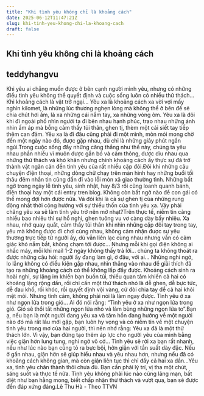 ```yaml
---
title: "Khi tình yêu không chỉ là khoảng cách"
date: 2025-06-12T11:47:21Z
slug: khi-tinh-yeu-khong-chi-la-khoang-cach
draft: false
---
```


## Khi tình yêu không chỉ là khoảng cách

## teddyhangvu

Khi yêu ai chẳng muốn được ở bên cạnh người mình yêu, nhưng có những điều tình yêu không thể quyết định và cuộc sống luôn có nhiều thử thách…Khi khoảng cách là vật trở ngại... Yêu xa là khoảng cách xa vời vợi mấy nghìn kilomet, là những lúc thương nghẹn lòng mà không thể ở bên để sẻ chia chút hơi ấm, là xa những cái nắm tay, xa những vòng ôm. Yêu xa là đôi khi đi ngoài phố nhìn người ta đi bên nhau hạnh phúc, trao nhau những ánh nhìn ấm áp mà bỗng cảm thấy tủi thân, ghen tị, thèm một cái siết tay tiếp thêm can đảm. Yêu xa là đi đâu cũng phải đi một mình, mòn mỏi mong chờ đến một ngày nào đó, được gặp nhau, dù chỉ là những giây phút ngắn ngủi.Trong cuộc sống đầy những căng thẳng như thế này, chúng ta yêu nhau phần nhiều vì muôn được gắn bó và cảm thông, được dìu nhau qua những thử thách và khó khăn nhưng chính khoảng cách ấy thực sự đã trở thành vật ngăn cản đến tình yêu của rất nhiều cặp đôi.Đôi khi những câu chuyện điện thoại, những dòng chữ chạy trên màn hình hay những buổi tối thâu đêm nhắn tin cũng dần đi vào lỗi mòn xã giao thường tình. Những bất ngờ trong ngày lễ tình yêu, sinh nhật, hay 8/3 rồi cũng loanh quanh bánh, điện thoại hay một cái entry tren blog. Không còn bất ngờ nào để con gái có thể mong đợi hơn được nữa. Và đôi khi là cả sự ghen tị của những rung động nhất thời cộng hưởng với sự thiếu thốn của tình yêu xa. Vậy phải chăng yêu xa sẽ làm tình yêu trở nên mờ nhạt?Trên thực tế, niềm tin càng nhiều bao nhiêu thì sự hồ nghi, ghen tuông vu vơ càng dày bấy nhiêu. Xa nhau, nhớ quay quắt, cảm thấy tủi thân khi nhìn những cặp đôi tay trong tay, yêu mà không được đi chơi cùng nhau, không cảm nhận được sự yêu thương trực tiếp từ người ấy, dù vẫn liên lạc cùng nhau nhưng vẫn có cảm giác khó nắm bắt, không chạm tới được… Nhưng mỗi khi gọi điện không ai nhấc máy, mỗi khi mail 1-2 ngày không thấy trả lời... chúng ta không thoát ra được những câu hỏi: người ấy đang làm gì, ở đâu, với ai... Những nghi ngờ, lo lắng không có điều kiện gặp nhau, nhìn thẳng vào nhau để giải thích đã tạo ra những khoảng cách có thể không lấp đầy được. Khoảng cách sinh ra hoài nghi, sự lặng im khiến bạn buồn tủi, thiếu quan tâm khiến cả hai có khoảng lặng rộng dần, rồi chỉ cần một thử thách nhỏ là dễ ghen, dễ bực tức, dễ đau khổ, rồi khóc, rồi quyết định vội vàng, cứ đòi chia tay để cả hai khỏi mệt mỏi. Nhưng tình cảm, không phải nói là làm ngay được. Tình yêu ở xa như ngọn lửa trong gió… Ai đó nói rằng: “Tình yêu ở xa như ngọn lửa trong gió. Gió sẽ thổi tắt những ngọn lửa nhỏ và làm bùng những ngọn lửa to”.Bạn ạ, nếu bạn là một người đang yêu xa và tâm hồn đang hướng về một người nào đó mà rất lâu mới gặp, bạn luôn hy vọng và có niềm tin về một chuyện tình yêu trong mơ của hai người, thì nên nhớ rằng: Yêu xa đã là một thử thách lớn. Vì vậy, bạn đừng tạo thêm áp lực cho người yêu của mình bằng việc giận hờn lung tung, nghi ngờ vô cớ… Tình yêu sẽ rời xa bạn rất nhanh, nếu như lúc nào bạn cũng tỏ ra bực bội, hờn giận với tần suất dày đặc. Nếu ở gần nhau, giận hờn sẽ giúp hiểu nhau và yêu nhau hơn, nhưng nếu đã có khoảng cách không gian, mà còn giận liên tục thì chỉ đẩy cả hai xa dần…Yêu xa, tình yêu chân thành thôi chưa đủ. Bạn cần phải lý trí, vị tha một chút, sáng suốt và thực tế nữa. Tình yêu không phải lúc nào cũng lãng mạn, bất diệt như bạn hằng mong, biết chấp nhận thử thách và vượt qua, bạn sẽ được đền đáp xứng đáng.Lê Thu Hà - Theo TTVN
